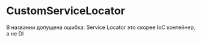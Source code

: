 # CustomServiceLocator
В названии допущена ошибка: Service Locator это скорее IoC контейнер, а не DI
